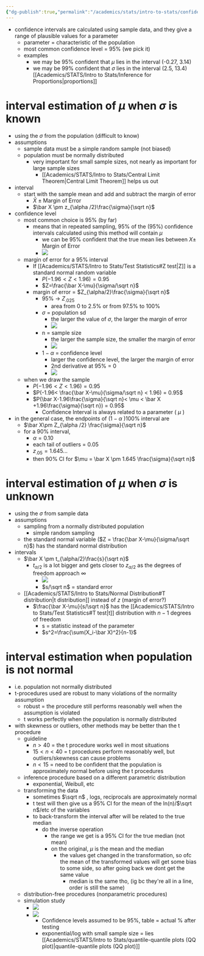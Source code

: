 ```yaml
---
{"dg-publish":true,"permalink":"/academics/stats/intro-to-stats/confidence-intervals/","created":"2024-02-24T15:34:54.966-05:00","updated":"2025-07-07T17:21:02.206-04:00"}
---
```


- confidence intervals are calculated using sample data, and they give a range of plausible values for a parameter
	- parameter = characteristic of the population
	- most common confidence level = 95% (we pick it)
	- examples
		- we may be 95% confident that $\mu$ lies in the interval (-0.27, 3.14)
		- we may be 99% confident that $\sigma$ lies in the interval (2.5, 13.4)
[[Academics/STATS/Intro to Stats/Inference for Proportions\|proportions]]
# interval estimation of $\mu$ when $\sigma$ is known
- using the $\sigma$ from the population (difficult to know)
- assumptions
	- sample data must be a simple random sample (not biased)
	- population must be normally distributed
		- very important for small sample sizes, not nearly as important for large sample sizes
			- [[Academics/STATS/Intro to Stats/Central Limit Theorem\|Central Limit Theorem]] helps us out
- interval
	- start with the sample mean and add and subtract the margin of error
		- $\bar X\ \pm$ Margin of Error
		- $\bar X \pm z_{\alpha /2}\frac{\sigma}{\sqrt n}$ 
- confidence level
	- most common choice is 95% (by far)
		- means that in repeated sampling, 95% of the (95%) confidence intervals calculated using this method will contain $\mu$ 
			- we can be 95% confident that the true mean lies between $X\pm$ Margin of Error
			- ![](https://i.imgur.com/4a6UC8H.png)
	- margin of error for a 95% interval
		- If [[Academics/STATS/Intro to Stats/Test Statistics#Z test\|Z]] is a standard normal random variable
			- $P(-1.96< Z < 1.96) = 0.95$  
			- $Z=\frac{\bar X-\mu}{\sigma/\sqrt n}$ 
		- margin of error = $Z_{\alpha/2}\frac{\sigma}{\sqrt n}$ 
			- 95% -> $Z_{.025}$
				- area from 0 to 2.5% or from 97.5% to 100% 
			- $\sigma$ = population sd
				- the larger the value of $\sigma$, the larger the margin of error
				- ![](https://i.imgur.com/5rDmqa6.png)
			- n = sample size
				- the larger the sample size, the smaller the margin of error
				- ![](https://i.imgur.com/7WKbZz1.png)
			- $1-\alpha$ = confidence level
				- larger the confidence level, the larger the margin of error
				- 2nd derivative at 95% = 0
				- ![](https://i.imgur.com/xeAcRld.png)
	- when we draw the sample
		- $P(-1.96< Z < 1.96) = 0.95$
		- $P(-1.96< \frac{\bar X-\mu}{\sigma/\sqrt n} < 1.96) = 0.95$
		- $P(\bar X-1.96\frac{\sigma}{\sqrt n}< \mu < \bar X +1.96\frac{\sigma}{\sqrt n}) = 0.95$
			- Confidence Interval is always related to a parameter ( $\mu$ )
- in the general case, the endpoints of ($1-\alpha$ )100% interval are
	- $\bar X\pm Z_{\alpha /2} \frac{\sigma}{\sqrt n}$ 
	- for a 90% interval,
		- $\alpha = 0.10$ 
		- each tail of outliers = 0.05
		- $z_{.05} = 1.645...$ 
		- then 90% CI for $\mu = \bar X \pm 1.645 \frac{\sigma}{\sqrt n}$ 
# interval estimation of $\mu$ when $\sigma$ is unknown
- using the $\sigma$ from sample data
- assumptions
	- sampling from a normally distributed population
		- simple random sampling
	- the standard normal variable ($Z = \frac{\bar X-\mu}{\sigma/\sqrt n}$) has the standard normal distribution
- intervals
	- $\bar X \pm t_{\alpha/2}\frac{s}{\sqrt n}$
		- $t_{\alpha /2}$ is a lot bigger and gets closer to $z_{\alpha /2}$ as the degrees of freedom approach $\infty$ 
			- ![](https://i.imgur.com/HVgp6rv.png)
			- $s/\sqrt n$ = standard error
	- [[Academics/STATS/Intro to Stats/Normal Distribution#T distribution\|t distribution]] instead of $z$ (margin of error?)
		- $\frac{\bar X-\mu}{s/\sqrt n}$ has the [[Academics/STATS/Intro to Stats/Test Statistics#T test\|t]] distribution with $n-1$ degrees of freedom
			- s = statistic instead of the parameter 
			- $s^2=\frac{\sum(X_i-\bar X)^2}{n-1}$ 
# interval estimation when population is not normal
- i.e. population not normally distributed
- t-procedures used are robust to many violations of the normality assumption
	- robust = the procedure still performs reasonably well when the assumption is violated
	- t works perfectly when the population is normally distributed
- with skewness or outliers, other methods may be better than the t procedure
	- guideline
		- $n >40$ = the t procedure works well in most situations
		- $15<n<40$ = t procedures perform reasonably well, but outliers/skewness can cause problems
		- $n<15$ = need to be confident that the population is approximately normal before using the t procedures
	- inference procedure based on a different parametric distribution
		- exponential, Weibull, etc
	- transforming the data
		- sometimes $\sqrt n$ , logs, reciprocals are approximately normal
		- t test will then give us a 95% CI for the mean of the ln(n)/$\sqrt n$/etc  of the variables
		- to back-transform the interval after will be related to the true median
			- do the inverse operation
				- the range we get is a 95% CI for the true median (not mean)
				- on the original, $\mu$ is the mean and the median
					- the values get changed in the transformation, so ofc the mean of the transformed values will get some bias to some side, so after going back we dont get the same value
						- median is the same tho, (ig bc they're all in a line, order is still the same)
	- distribution-free procedures (nonparametric procedures)
	- simulation study
		- ![](https://i.imgur.com/i4ka0nY.png)
		- ![](https://i.imgur.com/1XZXuOM.png)
			- Confidence levels assumed to be 95%, table = actual % after testing
			- exponential/log with small sample size = lies
[[Academics/STATS/Intro to Stats/quantile-quantile plots (QQ plot)\|quantile-quantile plots (QQ plot)]]